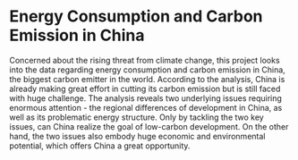 # Energy Consumption and Carbon Emission in China 
Concerned about the rising threat from climate change, this project looks into the data regarding energy consumption and carbon emission in China, the biggest carbon emitter in the world. According to the analysis, China is already making great effort in cutting its carbon emission but is still faced with huge challenge. The analysis reveals two underlying issues requiring enormous attention - the regional differences of development in China, as well as its problematic energy structure. Only by tackling the two key issues, can China realize the goal of low-carbon development. On the other hand, the two issues also embody huge economic and environmental potential, which offers China a great opportunity.  
